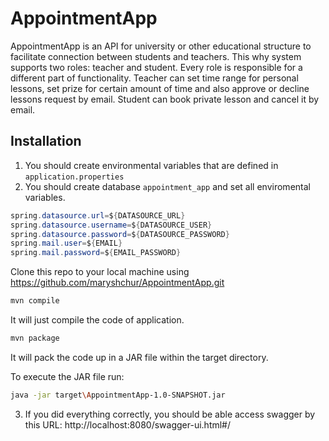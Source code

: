 # AppointmentApp
AppointmentApp is an API for university or other educational structure to facilitate connection between students and teachers. This why system supports two roles: teacher and student. Every role is responsible for a different part of functionality. 
Teacher can set time range for personal lessons, set prize for certain amount of time and also approve or decline lessons request by email.
Student can book private lesson and cancel it by email. 

## Installation

 1. You should create environmental variables that are defined in ``` application.properties ```
 2. You should create database ``` appointment_app ```
and set all enviromental variables.
```java
spring.datasource.url=${DATASOURCE_URL}
spring.datasource.username=${DATASOURCE_USER}
spring.datasource.password=${DATASOURCE_PASSWORD}
spring.mail.user=${EMAIL}
spring.mail.password=${EMAIL_PASSWORD}
```
Clone this repo to your local machine using https://github.com/maryshchur/AppointmentApp.git
```bash
mvn compile
```
It will just compile the code of application.

```bash
mvn package
```
It will pack the code up in a JAR file within the target directory.

To execute the JAR file run:
```bash
java -jar target\AppointmentApp-1.0-SNAPSHOT.jar
```
  3. If you did everything correctly, you should be able access swagger by this URL: http://localhost:8080/swagger-ui.html#/
